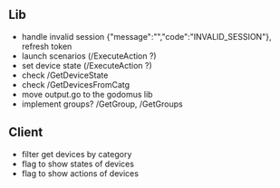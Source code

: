 ## Lib
- handle invalid session {"message":"","code":"INVALID_SESSION"}, refresh token
- launch scenarios (/ExecuteAction ?)
- set device state (/ExecuteAction ?)
- check /GetDeviceState
- check /GetDevicesFromCatg
- move output.go to the godomus lib
- implement groups? /GetGroup, /GetGroups

## Client
- filter get devices by category
- flag to show states of devices
- flag to show actions of devices